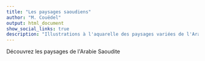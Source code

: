 ```yaml
---
title: "Les paysages saoudiens"
author: "M. Couëdel"
output: html_document
show_social_links: true
description: "Illustrations à l'aquarelle des paysages variées de l'Arabie Saoudite"
---
```

Découvrez les paysages de l'Arabie Saoudite
